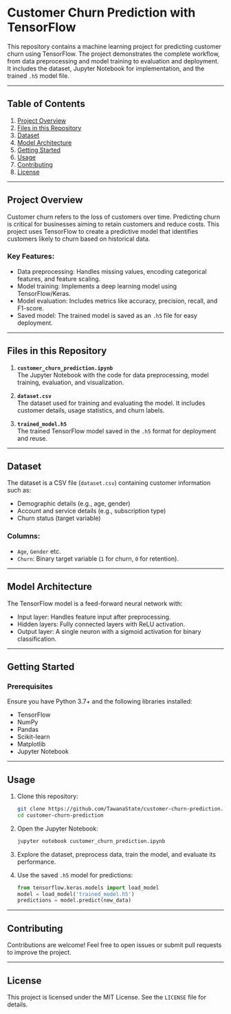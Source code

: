 # Customer Churn Prediction with TensorFlow

This repository contains a machine learning project for predicting customer churn using TensorFlow. The project demonstrates the complete workflow, from data preprocessing and model training to evaluation and deployment. It includes the dataset, Jupyter Notebook for implementation, and the trained `.h5` model file.

---

## Table of Contents

1. [Project Overview](#project-overview)
2. [Files in this Repository](#files-in-this-repository)
3. [Dataset](#dataset)
4. [Model Architecture](#model-architecture)
5. [Getting Started](#getting-started)
6. [Usage](#usage)
7. [Contributing](#contributing)
8. [License](#license)

---

## Project Overview

Customer churn refers to the loss of customers over time. Predicting churn is critical for businesses aiming to retain customers and reduce costs. This project uses TensorFlow to create a predictive model that identifies customers likely to churn based on historical data.

### Key Features:
- Data preprocessing: Handles missing values, encoding categorical features, and feature scaling.
- Model training: Implements a deep learning model using TensorFlow/Keras.
- Model evaluation: Includes metrics like accuracy, precision, recall, and F1-score.
- Saved model: The trained model is saved as an `.h5` file for easy deployment.

---

## Files in this Repository

1. **`customer_churn_prediction.ipynb`**  
   The Jupyter Notebook with the code for data preprocessing, model training, evaluation, and visualization.
   
2. **`dataset.csv`**  
   The dataset used for training and evaluating the model. It includes customer details, usage statistics, and churn labels.

3. **`trained_model.h5`**  
   The trained TensorFlow model saved in the `.h5` format for deployment and reuse.

---

## Dataset

The dataset is a CSV file (`dataset.csv`) containing customer information such as:  
- Demographic details (e.g., age, gender)
- Account and service details (e.g., subscription type)
- Churn status (target variable)

### Columns:
- `Age`, `Gender` etc.
- `Churn`: Binary target variable (`1` for churn, `0` for retention).

---

## Model Architecture

The TensorFlow model is a feed-forward neural network with:
- Input layer: Handles feature input after preprocessing.
- Hidden layers: Fully connected layers with ReLU activation.
- Output layer: A single neuron with a sigmoid activation for binary classification.

---

## Getting Started

### Prerequisites
Ensure you have Python 3.7+ and the following libraries installed:
- TensorFlow
- NumPy
- Pandas
- Scikit-learn
- Matplotlib
- Jupyter Notebook

---

## Usage

1. Clone this repository:
   ```bash
   git clone https://github.com/TawanaState/customer-churn-prediction.git
   cd customer-churn-prediction
   ```

2. Open the Jupyter Notebook:
   ```bash
   jupyter notebook customer_churn_prediction.ipynb
   ```

3. Explore the dataset, preprocess data, train the model, and evaluate its performance.

4. Use the saved `.h5` model for predictions:
   ```python
   from tensorflow.keras.models import load_model
   model = load_model('trained_model.h5')
   predictions = model.predict(new_data)
   ```

---

## Contributing

Contributions are welcome! Feel free to open issues or submit pull requests to improve the project.  

---

## License

This project is licensed under the MIT License. See the `LICENSE` file for details.
